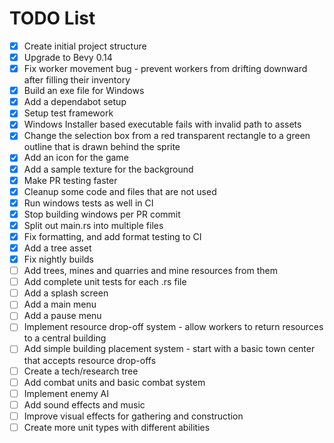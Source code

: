 # TODO List

- [x] Create initial project structure
- [x] Upgrade to Bevy 0.14
- [x] Fix worker movement bug - prevent workers from drifting downward after filling their inventory
- [x] Build an exe file for Windows
- [x] Add a dependabot setup
- [x] Setup test framework
- [x] Windows Installer based executable fails with invalid path to assets
- [x] Change the selection box from a red transparent rectangle to a green outline that is drawn behind the sprite
- [x] Add an icon for the game
- [x] Add a sample texture for the background
- [x] Make PR testing faster
- [x] Cleanup some code and files that are not used
- [x] Run windows tests as well in CI
- [x] Stop building windows per PR commit
- [x] Split out main.rs into multiple files
- [x] Fix formatting, and add format testing to CI
- [x] Add a tree asset
- [x] Fix nightly builds
- [ ] Add trees, mines and quarries and mine resources from them
- [ ] Add complete unit tests for each .rs file
- [ ] Add a splash screen
- [ ] Add a main menu
- [ ] Add a pause menu
- [ ] Implement resource drop-off system - allow workers to return resources to a central building
- [ ] Add simple building placement system - start with a basic town center that accepts resource drop-offs
- [ ] Create a tech/research tree
- [ ] Add combat units and basic combat system
- [ ] Implement enemy AI
- [ ] Add sound effects and music
- [ ] Improve visual effects for gathering and construction
- [ ] Create more unit types with different abilities

